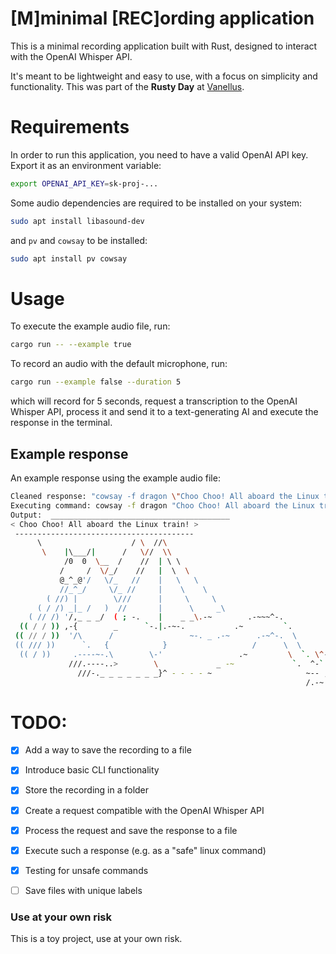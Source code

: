 # [M]minimal [REC]ording application

This is a minimal recording application built with Rust, designed to interact with the OpenAI Whisper API.

It's meant to be lightweight and easy to use, with a focus on simplicity and functionality. This was part of the **Rusty Day** at [Vanellus](https://vanellus.tech).

# Requirements
In order to run this application, you need to have a valid OpenAI API key. Export it as an environment variable:
```bash
export OPENAI_API_KEY=sk-proj-...
```

Some audio dependencies are required to be installed on your system:
```bash
sudo apt install libasound-dev
```
and `pv` and `cowsay` to be installed:
```bash
sudo apt install pv cowsay
```

# Usage
To execute the example audio file, run:
```bash
cargo run -- --example true
```

To record an audio with the default microphone, run:
```bash
cargo run --example false --duration 5
```
which will record for 5 seconds, request a transcription to the OpenAI Whisper API, 
process it and send it to a text-generating AI and execute the response in the terminal.


## Example response
An example response using the example audio file:
```bash
Cleaned response: "cowsay -f dragon \"Choo Choo! All aboard the Linux train!\" | lolcat"
Executing command: cowsay -f dragon "Choo Choo! All aboard the Linux train!" | lolcat
Output:  ________________________________________
< Choo Choo! All aboard the Linux train! >
 ----------------------------------------
      \                    / \  //\
       \    |\___/|      /   \//  \\
            /0  0  \__  /    //  | \ \    
           /     /  \/_/    //   |  \  \  
           @_^_@'/   \/_   //    |   \   \ 
           //_^_/     \/_ //     |    \    \
        ( //) |        \///      |     \     \
      ( / /) _|_ /   )  //       |      \     _\
    ( // /) '/,_ _ _/  ( ; -.    |    _ _\.-~        .-~~~^-.
  (( / / )) ,-{        _      `-.|.-~-.           .~         `.
 (( // / ))  '/\      /                 ~-. _ .-~      .-~^-.  \
 (( /// ))      `.   {            }                   /      \  \
  (( / ))     .----~-.\        \-'                 .~         \  `. \^-.
             ///.----..>        \             _ -~             `.  ^-`  ^-_
               ///-._ _ _ _ _ _ _}^ - - - - ~                     ~-- ,.-~
                                                                  /.-~
```

# TODO:

- [x] Add a way to save the recording to a file
- [x] Introduce basic CLI functionality
- [x] Store the recording in a folder
- [x] Create a request compatible with the OpenAI Whisper API
- [x] Process the request and save the response to a file
- [x] Execute such a response (e.g. as a "safe" linux command)
- [x] Testing for unsafe commands
- [ ] Save files with unique labels 


### Use at your own risk
This is a toy project, use at your own risk.
